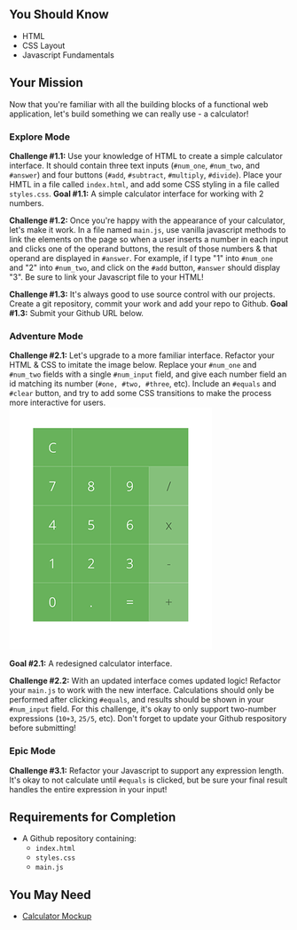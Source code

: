 ## You Should Know
- HTML
- CSS Layout
- Javascript Fundamentals

## Your Mission
Now that you're familiar with all the building blocks of a functional web application, let's build something we can really use - a calculator!

### Explore Mode

**Challenge #1.1:** Use your knowledge of HTML to create a simple calculator interface. It should contain three text inputs (`#num_one`, `#num_two`, and `#answer`) and four buttons (`#add`, `#subtract`, `#multiply`, `#divide`). Place your HMTL in a file called `index.html`, and add some CSS styling in a file called `styles.css`.
**Goal #1.1:** A simple calculator interface for working with 2 numbers.

**Challenge #1.2:** Once you're happy with the appearance of your calculator, let's make it work. In a file named `main.js`, use vanilla javascript methods to link the elements on the page so when a user inserts a number in each input and clicks one of the operand buttons, the result of those numbers & that operand are displayed in `#answer`. For example, if I type "1" into `#num_one` and "2" into `#num_two`, and click on the `#add` button, `#answer` should display "3". Be sure to link your Javascript file to your HTML!

**Challenge #1.3:** It's always good to use source control with our projects. Create a git repository, commit your work and add your repo to Github.
**Goal #1.3:** Submit your Github URL below.

### Adventure Mode

**Challenge #2.1:** Let's upgrade to a more familiar interface. Refactor your HTML & CSS to imitate the image below. Replace your `#num_one` and `#num_two` fields with a single `#num_input` field, and give each number field an id matching its number (`#one, #two, #three`, etc). Include an `#equals` and `#clear` button, and try to add some CSS transitions to make the process more interactive for users.
![Calculator mockup](https://raw.githubusercontent.com/tiy-lv-frontend-2016-06/jquery-calculator/master/calculator.png)

**Goal #2.1:** A redesigned calculator interface.

**Challenge #2.2:** With an updated interface comes updated logic! Refactor your `main.js` to work with the new interface. Calculations should only be performed after clicking `#equals`, and results should be shown in your `#num_input` field. For this challenge, it's okay to only support two-number expressions (`10+3`, `25/5`, etc). Don't forget to update your Github respository before submitting!

### Epic Mode

**Challenge #3.1:** Refactor your Javascript to support any expression length. It's okay to not calculate until `#equals` is clicked, but be sure your final result handles the entire expression in your input!

## Requirements for Completion
- A Github repository containing:
  - `index.html`
  - `styles.css`
  - `main.js`

## You May Need
- [Calculator Mockup](calculator.gif)
